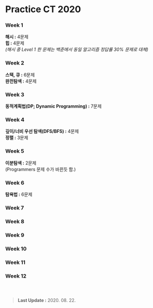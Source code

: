 # Practice CT 2020  

### Week 1
**해시 :** 4문제  
**힙 :** 4문제  
*(해시 중 Level 1 한 문제는 백준에서 동일 알고리즘 정답률 30% 문제로 대체)*
### Week 2
**스택, 큐 :** 6문제  
**완전탐색 :** 4문제
### Week 3
**동적계획법(DP; Dynamic Programming) :** 7문제
### Week 4
**깊이/너비 우선 탐색(DFS/BFS) :** 4문제  
**정렬 :** 3문제  
### Week 5  
**이분탐색 :** 2문제  
(Programmers 문제 수가 바뀐듯 함.)  
### Week 6  
**탐욕법 :** 6문제  
### Week 7
### Week 8
### Week 9
### Week 10
### Week 11
### Week 12
` `  
` `  
> **Last Update :** 2020. 08. 22.

